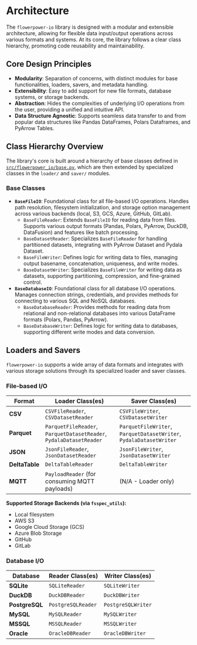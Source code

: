# Architecture

The `flowerpower-io` library is designed with a modular and extensible architecture, allowing for flexible data input/output operations across various formats and systems. At its core, the library follows a clear class hierarchy, promoting code reusability and maintainability.

## Core Design Principles

- **Modularity**: Separation of concerns, with distinct modules for base functionalities, loaders, savers, and metadata handling.
- **Extensibility**: Easy to add support for new file formats, database systems, or storage backends.
- **Abstraction**: Hides the complexities of underlying I/O operations from the user, providing a unified and intuitive API.
- **Data Structure Agnostic**: Supports seamless data transfer to and from popular data structures like Pandas DataFrames, Polars Dataframes, and PyArrow Tables.

## Class Hierarchy Overview

The library's core is built around a hierarchy of base classes defined in [`src/flowerpower_io/base.py`](src/flowerpower_io/base.py), which are then extended by specialized classes in the `loader/` and `saver/` modules.

### Base Classes

- **`BaseFileIO`**: Foundational class for all file-based I/O operations. Handles path resolution, filesystem initialization, and storage option management across various backends (local, S3, GCS, Azure, GitHub, GitLab).
    - `BaseFileReader`: Extends `BaseFileIO` for reading data from files. Supports various output formats (Pandas, Polars, PyArrow, DuckDB, DataFusion) and features like batch processing.
    - `BaseDatasetReader`: Specializes `BaseFileReader` for handling partitioned datasets, integrating with PyArrow Dataset and Pydala Dataset.
    - `BaseFileWriter`: Defines logic for writing data to files, managing output basename, concatenation, uniqueness, and write modes.
    - `BaseDatasetWriter`: Specializes `BaseFileWriter` for writing data as datasets, supporting partitioning, compression, and fine-grained control.
- **`BaseDatabaseIO`**: Foundational class for all database I/O operations. Manages connection strings, credentials, and provides methods for connecting to various SQL and NoSQL databases.
    - `BaseDatabaseReader`: Provides methods for reading data from relational and non-relational databases into various DataFrame formats (Polars, Pandas, PyArrow).
    - `BaseDatabaseWriter`: Defines logic for writing data to databases, supporting different write modes and data conversion.

## Loaders and Savers

`flowerpower-io` supports a wide array of data formats and integrates with various storage solutions through its specialized loader and saver classes.

### File-based I/O

| Format      | Loader Class(es)                                   | Saver Class(es)                                     |
|-------------|----------------------------------------------------|-----------------------------------------------------|
| **CSV**     | `CSVFileReader`, `CSVDatasetReader`                | `CSVFileWriter`, `CSVDatasetWriter`                 |
| **Parquet** | `ParquetFileReader`, `ParquetDatasetReader`, `PydalaDatasetReader` | `ParquetFileWriter`, `ParquetDatasetWriter`, `PydalaDatasetWriter` |
| **JSON**    | `JsonFileReader`, `JsonDatasetReader`              | `JsonFileWriter`, `JsonDatasetWriter`               |
| **DeltaTable** | `DeltaTableReader`                               | `DeltaTableWriter`                                  |
| **MQTT**    | `PayloadReader` (for consuming MQTT payloads)      | (N/A - Loader only)                                 |

**Supported Storage Backends (via `fsspec_utils`):**
- Local filesystem
- AWS S3
- Google Cloud Storage (GCS)
- Azure Blob Storage
- GitHub
- GitLab

### Database I/O

| Database     | Reader Class(es) | Writer Class(es) |
|--------------|------------------|------------------|
| **SQLite**   | `SQLiteReader`   | `SQLiteWriter`   |
| **DuckDB**   | `DuckDBReader`   | `DuckDBWriter`   |
| **PostgreSQL** | `PostgreSQLReader` | `PostgreSQLWriter` |
| **MySQL**    | `MySQLReader`    | `MySQLWriter`    |
| **MSSQL**    | `MSSQLReader`    | `MSSQLWriter`    |
| **Oracle**   | `OracleDBReader` | `OracleDBWriter` |